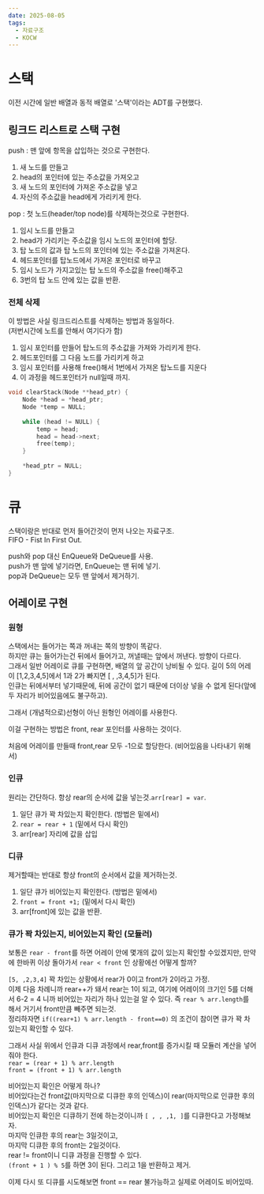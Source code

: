 ```yaml
---
date: 2025-08-05
tags:
  - 자료구조
  - KOCW
---
```

# 스택
이전 시간에 일반 배열과 동적 배열로 '스택'이라는 ADT를 구현했다.
## 링크드 리스트로 스택 구현
push : 맨 앞에 항목을 삽입하는 것으로 구현한다.
1) 새 노드를 만들고  
2) head의 포인터에 있는 주소값을 가져오고  
3) 새 노드의 포인터에 가져온 주소값을 넣고  
4) 자신의 주소값을 head에게 가리키게 한다.

pop : 첫 노드(header/top node)를 삭제하는것으로 구현한다.
1) 임시 노드를 만들고  
2) head가 가리키는 주소값을 임시 노드의 포인터에 할당.  
3) 탑 노드의 값과 탑 노드의 포인터에 있는 주소값을 가져온다.  
4) 헤드포인터를 탑노드에서 가져온 포인터로 바꾸고  
5) 임시 노드가 가지고있는 탑 노드의 주소값을 free()해주고  
6) 3번의 탑 노드 안에 있는 값을 반환.
### 전체 삭제
이 방법은 사실 링크드리스트를 삭제하는 방법과 동일하다.  
(저번시간에 노트를 안해서 여기다가 함)
1) 임시 포인터를 만들어 탑노드의 주소값을 가져와 가리키게 한다.  
2) 헤드포인터를 그 다음 노드를 가리키게 하고  
3) 임시 포인터를 사용해 free()해서 1번에서 가져온 탑노드를 지운다  
4) 이 과정을 헤드포인터가 null일때 까지.

```c
void clearStack(Node **head_ptr) {
    Node *head = *head_ptr; 
    Node *temp = NULL;
    
    while (head != NULL) {
        temp = head; 
        head = head->next; 
        free(temp);
    }
    
    *head_ptr = NULL; 
}
```
# 큐
스택이랑은 반대로 먼저 들어간것이 먼저 나오는 자료구조.  
FIFO - Fist In First Out.

push와 pop 대신 EnQueue와 DeQueue를 사용.  
push가 맨 앞에 넣기라면, EnQueue는 맨 뒤에 넣기.  
pop과 DeQueue는 모두 맨 앞에서 제거하기.
## 어레이로 구현
### 원형
스택에서는 들어가는 쪽과 꺼내는 쪽의 방향이 똑같다.  
하지만 큐는 들어가는건 뒤에서 들어가고, 꺼낼때는 앞에서 꺼낸다. 방향이 다르다.  
그래서 일반 어레이로 큐를 구현하면, 배열의 앞 공간이 낭비될 수 있다. 길이 5의 어레이 [1,2,3,4,5]에서 1과 2가 빠지면 [ , ,3,4,5]가 된다.  
인큐는 뒤에서부터 넣기때문에, 뒤에 공간이 없기 때문에 더이상 넣을 수 없게 된다(앞에 두 자리가 비어있음에도 불구하고).

그래서 (개념적으로)선형이 아닌 원형인 어레이를 사용한다.

이걸 구현하는 방법은 front, rear 포인터를 사용하는 것이다.

처음에 어레이를 만들때 front,rear 모두 -1으로 할당한다. (비어있음을 나타내기 위해서)
### 인큐
원리는 간단하다. 항상 rear의 순서에 값을 넣는것.`arr[rear] = var`.
1) 일단 큐가 꽉 차있는지 확인한다. (방법은 밑에서)  
2) `rear = rear + 1` (밑에서 다시 확인)  
3) arr[rear] 자리에 값을 삽입
### 디큐
제거할때는 반대로 항상 front의 순서에서 값을 제거하는것.
1) 일단 큐가 비어있는지 확인한다. (방법은 밑에서)  
2) `front = front +1;` (밑에서 다시 확인)  
3) arr[front]에 있는 값을 반환.
### 큐가 꽉 차있는지, 비어있는지 확인 (모듈러)
보통은 `rear - front`를 하면 어레이 안에 몇개의 값이 있는지 확인할 수있겠지만, 
만약에 한바퀴 이상 돌아가서 `rear < front` 인 상황에선 어떻게 할까?

`[5, ,2,3,4]` 꽉 차있는 상황에서 rear가 0이고 front가 2이라고 가정.  
이제 다음 차례니까 rear++가 돼서 rear는 1이 되고, 여기에 어레이의 크기인 5를 더해서 6-2 = 4 니까 비어있는 자리가 하나 있는걸 알 수 있다. 즉 `rear % arr.length`를 해서 거기서 front만큼 빼주면 되는것.  
정리하자면 `if((rear+1) % arr.length - front==0)` 의 조건이 참이면 큐가 꽉 차있는지 확인할 수 있다.

그래서 사실 위에서 인큐과 디큐 과정에서 rear,front를 증가시킬 때 모듈러 계산을 넣어줘야 한다.  
`rear = (rear + 1) % arr.length`  
`front = (front + 1) % arr.length`

비어있는지 확인은 어떻게 하나?  
비어있다는건 front값(마지막으로 디큐한 후의 인덱스)이 rear(마지막으로 인큐한 후의 인덱스)가 같다는 것과 같다.  
비어있는지 확인은 디큐하기 전에 하는것이니까 `[ , , ,1, ]`를 디큐한다고 가정해보자.  
마지막 인큐한 후의 rear는 3일것이고,  
마지막 디큐한 후의 front는 2일것이다.  
rear != front이니 디큐 과정을 진행할 수 있다.  
`(front + 1 ) % 5`를 하면 3이 된다. 그리고 1을 반환하고 제거.

이제 다시 또 디큐를 시도해보면 front == rear 불가능하고 실제로 어레이도 비어있따.